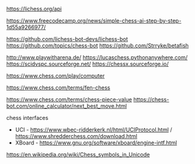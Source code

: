 https://lichess.org/api

https://www.freecodecamp.org/news/simple-chess-ai-step-by-step-1d55a9266977/

https://github.com/lichess-bot-devs/lichess-bot
https://github.com/topics/chess-bot
https://github.com/Strryke/betafish

http://www.playwitharena.de/
https://lucaschess.pythonanywhere.com/
https://scidvspc.sourceforge.net/
https://chessx.sourceforge.io/

https://www.chess.com/play/computer

https://www.chess.com/terms/fen-chess

https://www.chess.com/terms/chess-piece-value
https://chess-bot.com/online_calculator/next_best_move.html

chess interfaces
- UCI - https://www.wbec-ridderkerk.nl/html/UCIProtocol.html / https://www.shredderchess.com/download.html
- XBoard - https://www.gnu.org/software/xboard/engine-intf.html

https://en.wikipedia.org/wiki/Chess_symbols_in_Unicode
